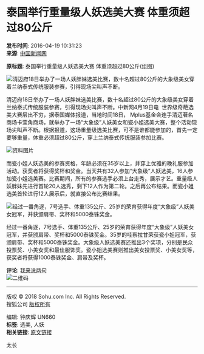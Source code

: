 # 泰国举行重量级人妖选美大赛 体重须超过80公斤

**发布时间**: 2016-04-19 10:31:23  
**来源**: [中国新闻网](https://www.chinanews.com.cn/gj/2016/04-19/7839512.shtml)

**原标题**: 泰国举行重量级人妖选美大赛 体重须超过80公斤(组图)

![清迈府18日举办了一场人妖胖妹选美比赛，数十名超过80公斤的大象级美女穿着兰纳泰式传统服装参赛，引得现场尖叫声不断。](https://photocdn.sohu.com/20160419/Img444883467.jpg)

清迈府18日举办了一场人妖胖妹选美比赛，数十名超过80公斤的大象级美女穿着兰纳泰式传统服装参赛，引得现场尖叫声不断。中新网4月19日电  世界级奇葩选美大赛层出不穷，据泰国媒体报道，当地时间18日， Mplus基金会连手清迈著名商场卡萱角商场，就举办了一场“大象级”人妖美女和瓷小姐选美大赛，整个活动现场尖叫声不断。根据报道，这场重量级选美比赛，可不是谁都能参加的，首先一定要够重量，体重必须超过80公斤，穿上兰纳泰式传统服装参加比赛。

![资料图片](https://photocdn.sohu.com/20160419/Img444883468.jpg)

而瓷小姐人妖选美的参赛资格，年龄必须在35岁以上，并穿上优雅的晚礼服参加活动。获奖者将获得奖杯和奖金。当天共有32人参加“大象级”人妖选美，16人参加瓷小姐选美赛。比赛期间，所有的参赛选手必须上台走秀，展示才艺。重量级人妖胖妹先进行首轮20人选秀，剩下12人作为第二轮。之后再公布结果。而瓷小姐选美首轮进行12人展示后，就直接公布比赛结果。

![经过一番角逐，7号选手、体重135公斤、25岁的荣育获得年度“大象级”人妖美女冠军，并获颁肩带、奖杯和5000泰铢奖金。](https://photocdn.sohu.com/20160419/Img444883469.jpg)

经过一番角逐，7号选手、体重135公斤、25岁的荣育获得年度“大象级”人妖美女冠军，并获颁肩带、奖杯和5000泰铢奖金。35岁的哇察拉甘荣获瓷小姐冠军，获颁肩带、奖杯和5000泰铢奖金。大象级人妖选美赛还推出3个奖项，分别是民众投票奖、小美女奖和最佳服饰奖。瓷小姐选美赛则推出美女投票奖、小美女奖等，获奖者将获得1000泰铢奖金、肩带及奖杯。

**评论**: [我来说两句](https://pinglun.sohu.com/s444883466.html)  
![二维码](https://s1.rr.itc.cn/qrcode/m/n/444883466.png)

--- 

版权 © 2018 Sohu.com Inc. All Rights Reserved.  
搜狐公司 [版权所有](https://corp.sohu.com/s2007/copyright/)  

编辑: 钟庆辉 UN660  
**标签**: 选美, 人妖  
**相关链接**: [原文链接](https://news.sohu.com/20160419/n444883466.shtml)  

太长